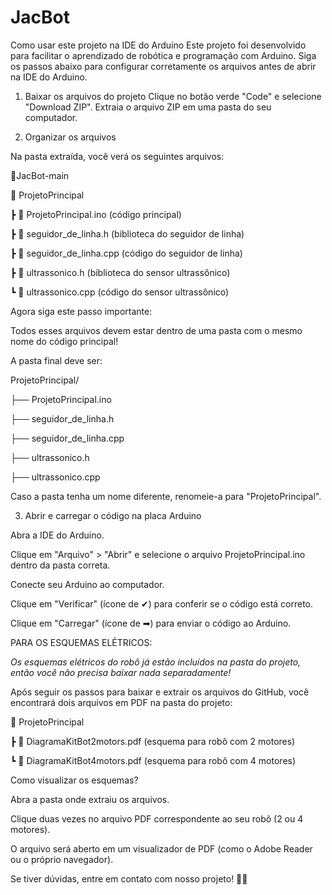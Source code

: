 # JacBot
Como usar este projeto na IDE do Arduino
Este projeto foi desenvolvido para facilitar o aprendizado de robótica e programação com Arduino. Siga os passos abaixo para configurar corretamente os arquivos antes de abrir na IDE do Arduino.

1. Baixar os arquivos do projeto
Clique no botão verde "Code" e selecione "Download ZIP".
Extraia o arquivo ZIP em uma pasta do seu computador.


2. Organizar os arquivos

Na pasta extraída, você verá os seguintes arquivos: 

📂JacBot-main

📂 ProjetoPrincipal

┣ 📜 ProjetoPrincipal.ino (código principal)

┣ 📜 seguidor_de_linha.h (biblioteca do seguidor de linha)

┣ 📜 seguidor_de_linha.cpp (código do seguidor de linha)

┣ 📜 ultrassonico.h (biblioteca do sensor ultrassônico)

┗ 📜 ultrassonico.cpp (código do sensor ultrassônico)

Agora siga este passo importante:

Todos esses arquivos devem estar dentro de uma pasta com o mesmo nome do código principal!

A pasta final deve ser:

ProjetoPrincipal/

├── ProjetoPrincipal.ino

├── seguidor_de_linha.h

├── seguidor_de_linha.cpp

├── ultrassonico.h

├── ultrassonico.cpp

Caso a pasta tenha um nome diferente, renomeie-a para "ProjetoPrincipal".

3. Abrir e carregar o código na placa Arduino
   
Abra a IDE do Arduino.

Clique em "Arquivo" > "Abrir" e selecione o arquivo ProjetoPrincipal.ino dentro da pasta correta.

Conecte seu Arduino ao computador.

Clique em "Verificar" (ícone de ✔) para conferir se o código está correto.

Clique em "Carregar" (ícone de ➡) para enviar o código ao Arduino.


PARA OS ESQUEMAS ELÉTRICOS:

*Os esquemas elétricos do robô já estão incluídos na pasta do projeto, então você não precisa baixar nada separadamente!*

Após seguir os passos para baixar e extrair os arquivos do GitHub, você encontrará dois arquivos em PDF na pasta do projeto:

📂 ProjetoPrincipal

┣ 📜 DiagramaKitBot2motors.pdf (esquema para robô com 2 motores)

┗ 📜 DiagramaKitBot4motors.pdf (esquema para robô com 4 motores)

Como visualizar os esquemas?

Abra a pasta onde extraiu os arquivos.

Clique duas vezes no arquivo PDF correspondente ao seu robô (2 ou 4 motores).

O arquivo será aberto em um visualizador de PDF (como o Adobe Reader ou o próprio navegador).


Se tiver dúvidas, entre em contato com nosso projeto! 🚀💡
